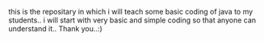 this is the repositary in which i will teach some basic coding of java to my students..
i will start with very basic and simple coding so that anyone can understand it..
Thank you..:)
